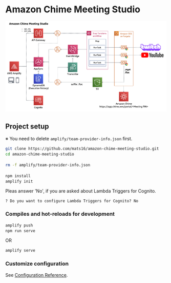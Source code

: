 # Amazon Chime Meeting Studio

![](docs/architecture.png)

## Project setup

※ You need to delete `amplify/team-provider-info.json` first.

```sh
git clone https://github.com/mats16/amazon-chime-meeting-studio.git
cd amazon-chime-meeting-studio

rm -f amplify/team-provider-info.json

npm install
amplify init
```

Pleas answer 'No', if you are asked about Lambda Triggers for Cognito.

```
? Do you want to configure Lambda Triggers for Cognito? No
```

### Compiles and hot-reloads for development

```sh
amplify push
npm run serve
```

OR

```sh
amplify serve
```

### Customize configuration
See [Configuration Reference](https://cli.vuejs.org/config/).
